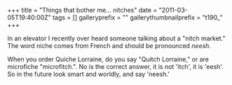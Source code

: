 +++
title = "Things that bother me... nitches"
date = "2011-03-05T19:40:00Z"
tags = []
galleryprefix = ""
gallerythumbnailprefix = "t190_"
+++

In an elevator I recently over heard someone talking about a "nitch market."
The word niche comes from French and should be pronounced _neesh_.

When you order Quiche Lorraine, do you say "Quitch Lorraine," or are
microfiche "microfitch.". No is the correct answer, it is not 'itch', it is
'eesh'. So in the future look smart and worldly, and say 'neesh.'




